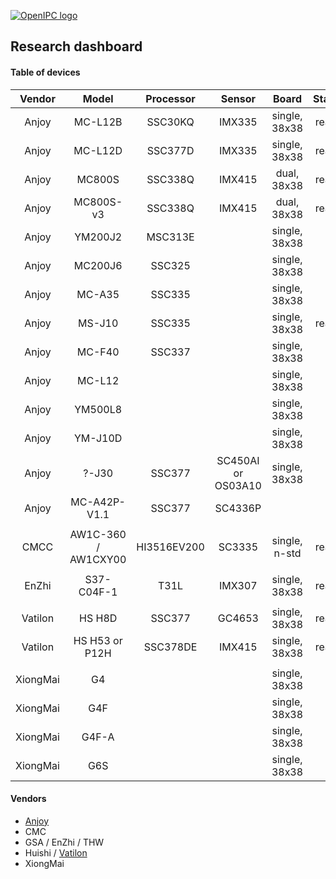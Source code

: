 [![OpenIPC logo][logo]][site_basic]


## Research dashboard


#### Table of devices

| Vendor      | Model                | Processor   | Sensor     | Board         | Status     | Network   |
|:-----------:|:--------------------:|:-----------:|:----------:|:-------------:|:----------:|:---------:|
| Anjoy       | MC-L12B              | SSC30KQ     | IMX335     | single, 38x38 | ready      |           |
| Anjoy       | MC-L12D              | SSC377D     | IMX335     | single, 38x38 | ready      | 61',62    |
| Anjoy       | MC800S               | SSC338Q     | IMX415     | dual, 38x38   | ready      |           |
| Anjoy       | MC800S-v3            | SSC338Q     | IMX415     | dual, 38x38   | ready      | 215       |
| Anjoy       | YM200J2              | MSC313E     |            | single, 38x38 |            |           |
| Anjoy       | MC200J6              | SSC325      |            | single, 38x38 |            |           |
| Anjoy       | MC-A35               | SSC335      |            | single, 38x38 |            | 63        |
| Anjoy       | MS-J10               | SSC335      |            | single, 38x38 | ready      |           |
| Anjoy       | MC-F40               | SSC337      |            | single, 38x38 |            |           |
| Anjoy       | MC-L12               |             |            | single, 38x38 |            |           |
| Anjoy       | YM500L8              |             |            | single, 38x38 |            |           |
| Anjoy       | YM-J10D              |             |            | single, 38x38 |            |           |
| Anjoy       | ?-J30                | SSC377      | SC450AI or OS03A10| single, 38x38 |     |           |
| Anjoy       | MC-A42P-V1.1         | SSC377      | SC4336P    |               |            |           |
|             |                      |             |            |               |            |           |
| CMCC        | AW1C-360 / AW1CXY00  | HI3516EV200 | SC3335     | single, n-std | ready      | 64        |
|             |                      |             |            |               |            |           |
| EnZhi       | S37-C04F-1           | T31L        | IMX307     | single, 38x38 | ready      |           |
|             |                      |             |            |               |            |           |
| Vatilon     | HS H8D               | SSC377      | GC4653     | single, 38x38 | ready      |           |
| Vatilon     | HS H53  or P12H      | SSC378DE    | IMX415     | single, 38x38 | ready      |           |
|             |                      |             |            |               |            |           |
| XiongMai    | G4                   |             |            | single, 38x38 |            |           |
| XiongMai    | G4F                  |             |            | single, 38x38 |            |           |
| XiongMai    | G4F-A                |             |            | single, 38x38 |            |           |
| XiongMai    | G6S                  |             |            | single, 38x38 |            |           |


#### Vendors

- [Anjoy](http://www.icamra.cn/)
- CMC
- GSA / EnZhi / THW
- Huishi / [Vatilon](https://www.vatilon.cn/)
- XiongMai


[logo]: https://openipc.org/assets/openipc-logo-black.svg
[site_basic]: https://openipc.org
[telegram_en]: https://t.me/OpenIPC


[vendor_anjoy_firmware]: http://www.icamra.cn:8021/firmware/online/public/
[vendor_anjoy_docs]: http://www.icamra.cn:8021/pdf/?C=M;O=D

